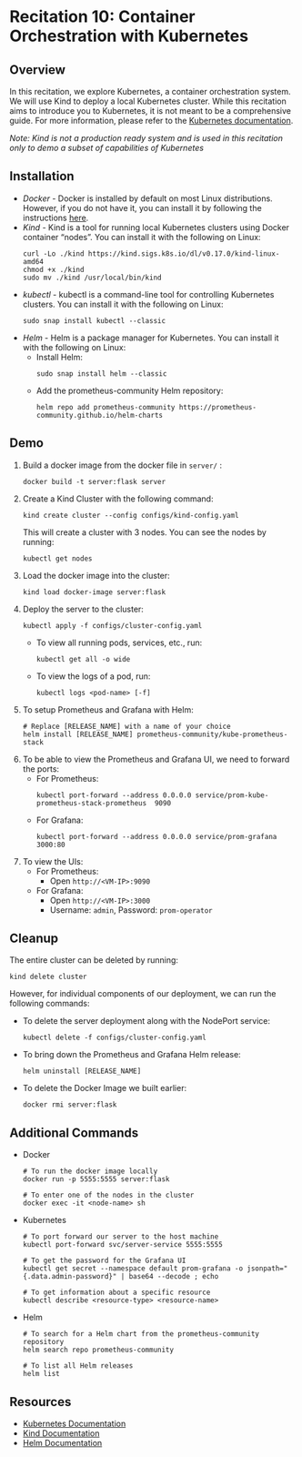 # Recitation 10: Container Orchestration with Kubernetes


## Overview
In this recitation, we explore Kubernetes, a container orchestration system. We will use Kind to deploy a local Kubernetes cluster. While this recitation aims to introduce you to Kubernetes, it is not meant to be a comprehensive guide. For more information, please refer to the [Kubernetes documentation](https://kubernetes.io/docs/home/).

*Note: Kind is not a production ready system and is used in this recitation only to demo a subset of capabilities of Kubernetes*


## Installation
- *Docker* - Docker is installed by default on most Linux distributions. However, if you do not have it, you can install it by following the instructions [here](https://docs.docker.com/engine/install/).
- *Kind* - Kind is a tool for running local Kubernetes clusters using Docker container “nodes”. You can install it with the following on Linux:
    ```
    curl -Lo ./kind https://kind.sigs.k8s.io/dl/v0.17.0/kind-linux-amd64
    chmod +x ./kind
    sudo mv ./kind /usr/local/bin/kind
    ```
- *kubectl* - kubectl is a command-line tool for controlling Kubernetes clusters. You can install it with the following on Linux:
    ```
    sudo snap install kubectl --classic
    ```
- *Helm* - Helm is a package manager for Kubernetes. You can install it with the following on Linux:
    - Install Helm:
        ```
        sudo snap install helm --classic
        ```
    - Add the prometheus-community Helm repository:
        ```
        helm repo add prometheus-community https://prometheus-community.github.io/helm-charts
        ```

## Demo
1. Build a docker image from the docker file in `server/` :
    ```
    docker build -t server:flask server
    ```
2. Create a Kind Cluster with the following command:
    ```
    kind create cluster --config configs/kind-config.yaml
    ```
    This will create a cluster with 3 nodes. You can see the nodes by running:
    ```
    kubectl get nodes
    ```
3. Load the docker image into the cluster:
    ```
    kind load docker-image server:flask
    ```
4. Deploy the server to the cluster:
    ```
    kubectl apply -f configs/cluster-config.yaml
    ```
    - To view all running pods, services, etc., run:
        ```
        kubectl get all -o wide
        ```
    - To view the logs of a pod, run:
        ```
        kubectl logs <pod-name> [-f]
        ```
5. To setup Prometheus and Grafana with Helm:
    ```
    # Replace [RELEASE_NAME] with a name of your choice
    helm install [RELEASE_NAME] prometheus-community/kube-prometheus-stack

    ```
6. To be able to view the Prometheus and Grafana UI, we need to forward the ports:
    - For Prometheus:
        ```
        kubectl port-forward --address 0.0.0.0 service/prom-kube-prometheus-stack-prometheus  9090
        ```
    - For Grafana:
        ```
        kubectl port-forward --address 0.0.0.0 service/prom-grafana 3000:80
        ```
7. To view the UIs:
    - For Prometheus:
        - Open `http://<VM-IP>:9090`
    - For Grafana:
        - Open `http://<VM-IP>:3000`
        - Username: `admin`, Password: `prom-operator`

## Cleanup
The entire cluster can be deleted by running:
```
kind delete cluster
```

However, for individual components of our deployment, we can run the following commands:
- To delete the server deployment along with the NodePort service:
    ```
    kubectl delete -f configs/cluster-config.yaml
    ```
- To bring down the Prometheus and Grafana Helm release:
    ```
    helm uninstall [RELEASE_NAME]
    ```
- To delete the Docker Image we built earlier:
    ```
    docker rmi server:flask
    ```


## Additional Commands
- Docker
    ```
    # To run the docker image locally
    docker run -p 5555:5555 server:flask

    # To enter one of the nodes in the cluster
    docker exec -it <node-name> sh
    ```

- Kubernetes
    ```
    # To port forward our server to the host machine
    kubectl port-forward svc/server-service 5555:5555

    # To get the password for the Grafana UI
    kubectl get secret --namespace default prom-grafana -o jsonpath="{.data.admin-password}" | base64 --decode ; echo

    # To get information about a specific resource
    kubectl describe <resource-type> <resource-name>

    ```
- Helm
    ```
    # To search for a Helm chart from the prometheus-community repository
    helm search repo prometheus-community

    # To list all Helm releases
    helm list
    ```



## Resources
- [Kubernetes Documentation](https://kubernetes.io/docs/home/)
- [Kind Documentation](https://kind.sigs.k8s.io/docs/user/quick-start/)
- [Helm Documentation](https://helm.sh/docs/intro/quickstart/)

